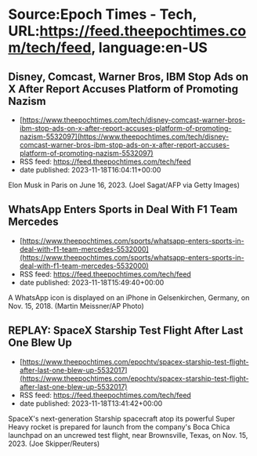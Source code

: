 # Source:Epoch Times - Tech, URL:https://feed.theepochtimes.com/tech/feed, language:en-US

## Disney, Comcast, Warner Bros, IBM Stop Ads on X After Report Accuses Platform of Promoting Nazism
 - [https://www.theepochtimes.com/tech/disney-comcast-warner-bros-ibm-stop-ads-on-x-after-report-accuses-platform-of-promoting-nazism-5532097](https://www.theepochtimes.com/tech/disney-comcast-warner-bros-ibm-stop-ads-on-x-after-report-accuses-platform-of-promoting-nazism-5532097)
 - RSS feed: https://feed.theepochtimes.com/tech/feed
 - date published: 2023-11-18T16:04:11+00:00

Elon Musk in Paris on June 16, 2023. (Joel Sagat/AFP via Getty Images)

## WhatsApp Enters Sports in Deal With F1 Team Mercedes
 - [https://www.theepochtimes.com/sports/whatsapp-enters-sports-in-deal-with-f1-team-mercedes-5532000](https://www.theepochtimes.com/sports/whatsapp-enters-sports-in-deal-with-f1-team-mercedes-5532000)
 - RSS feed: https://feed.theepochtimes.com/tech/feed
 - date published: 2023-11-18T15:49:40+00:00

A WhatsApp icon is displayed on an iPhone in Gelsenkirchen, Germany, on Nov. 15, 2018. (Martin Meissner/AP Photo)

## REPLAY: SpaceX Starship Test Flight After Last One Blew Up
 - [https://www.theepochtimes.com/epochtv/spacex-starship-test-flight-after-last-one-blew-up-5532017](https://www.theepochtimes.com/epochtv/spacex-starship-test-flight-after-last-one-blew-up-5532017)
 - RSS feed: https://feed.theepochtimes.com/tech/feed
 - date published: 2023-11-18T13:41:42+00:00

SpaceX's next-generation Starship spacecraft atop its powerful Super Heavy rocket is prepared for launch from the company's Boca Chica launchpad on an uncrewed test flight, near Brownsville, Texas, on Nov. 15, 2023. (Joe Skipper/Reuters)

